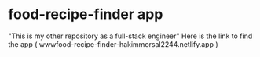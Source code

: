 # food-recipe-finder app
 "This is my other repository as a full-stack engineer"
 Here is the link to find the app  ( wwwfood-recipe-finder-hakimmorsal2244.netlify.app )
 
